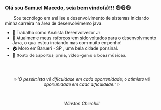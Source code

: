 ### Olá sou Samuel Macedo, seja bem vindo(a)!!!  😄😄😄 



<p>&emsp;&emsp;Sou tecnólogo em análise e desenvolvimento de sistemas iniciando minha carreira na área de desenvolvimento java.</p>


-  🏢 Trabalho como Analista Desenvolvedor Jr 
-  💪 Atualmente meus esforços tem sido voltados para o desenvolvimento Java, o qual estou iniciando mas com muito empenho! 
-  🏠 Moro em Barueri - SP , uma bela cidade por sinal.
-  🤔 Gosto de esportes, praia, video-game e boas músicas. 

<br>
<br>
<p align="center"><i>✨"O pessimista vê dificuldade em cada oportunidade; o otimista vê oportunidade em cada dificuldade."✨<i></p><br>
 <p align="center">Winston Churchill</p>

